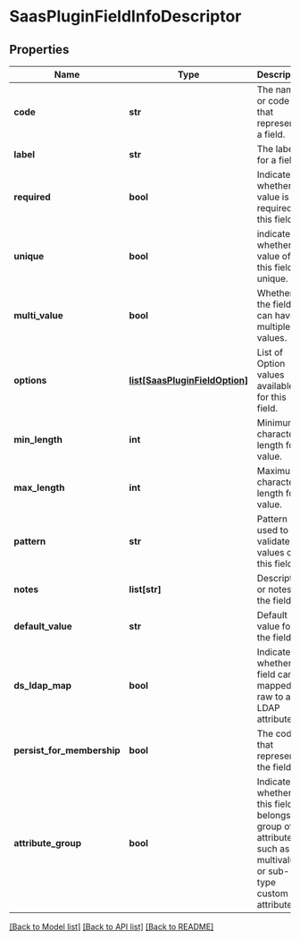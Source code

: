 # SaasPluginFieldInfoDescriptor

## Properties
Name | Type | Description | Notes
------------ | ------------- | ------------- | -------------
**code** | **str** | The name or code that represents a field. | 
**label** | **str** | The label for a field. | 
**required** | **bool** | Indicates whether a value is required for this field. | [optional] 
**unique** | **bool** | indicates whether the value of this field is unique. | [optional] 
**multi_value** | **bool** | Whether the field can have multiple values. | [optional] 
**options** | [**list[SaasPluginFieldOption]**](SaasPluginFieldOption.md) | List of Option values available for this field. | [optional] 
**min_length** | **int** | Minimum character length for a value. | [optional] 
**max_length** | **int** | Maximum character length for a value. | [optional] 
**pattern** | **str** | Pattern used to validate values of this field. | [optional] 
**notes** | **list[str]** | Description or notes for the field. | [optional] 
**default_value** | **str** | Default value for the field. | [optional] 
**ds_ldap_map** | **bool** | Indicates whether the field can be mapped raw to an LDAP attribute. | [optional] 
**persist_for_membership** | **bool** | The code that represents the field. | [optional] 
**attribute_group** | **bool** | Indicates whether this field belongs to group of attribute such as multivalued or sub-type custom attributes. | [optional] 

[[Back to Model list]](../README.md#documentation-for-models) [[Back to API list]](../README.md#documentation-for-api-endpoints) [[Back to README]](../README.md)


